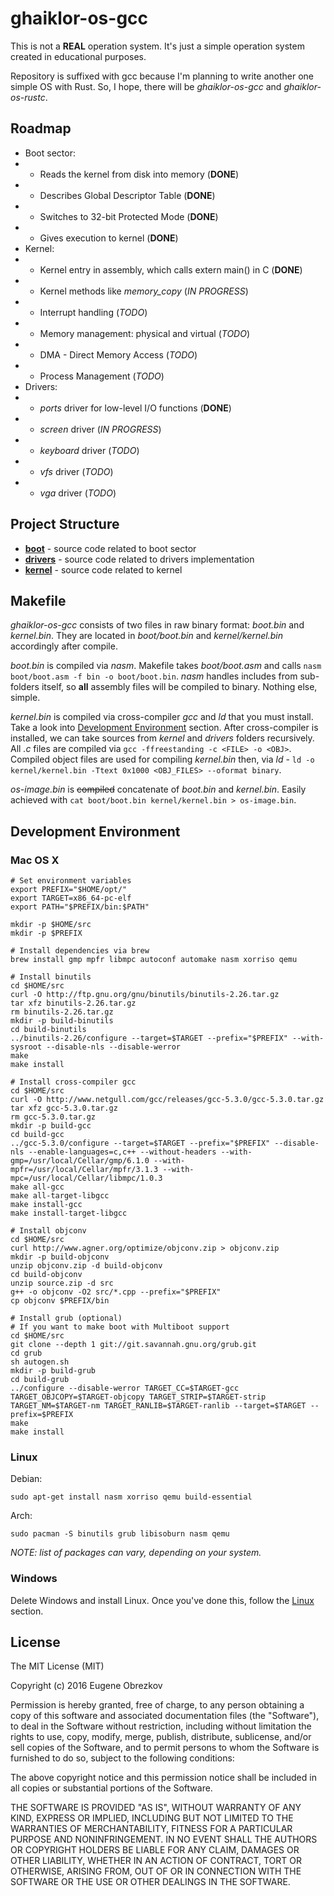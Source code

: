 # ghaiklor-os-gcc

This is not a **REAL** operation system.
It's just a simple operation system created in educational purposes.

Repository is suffixed with gcc because I'm planning to write another one simple OS with Rust.
So, I hope, there will be _ghaiklor-os-gcc_ and _ghaiklor-os-rustc_.

## Roadmap

- Boot sector:
- - Reads the kernel from disk into memory (**DONE**)
- - Describes Global Descriptor Table (**DONE**)
- - Switches to 32-bit Protected Mode (**DONE**)
- - Gives execution to kernel (**DONE**)
- Kernel:
- - Kernel entry in assembly, which calls extern main() in C (**DONE**)
- - Kernel methods like _memory_copy_ (*IN PROGRESS*)
- - Interrupt handling (_TODO_)
- - Memory management: physical and virtual (_TODO_)
- - DMA - Direct Memory Access (_TODO_)
- - Process Management (_TODO_)
- Drivers:
- - _ports_ driver for low-level I/O functions (**DONE**)
- - _screen_ driver (*IN PROGRESS*)
- - _keyboard_ driver (_TODO_)
- - _vfs_ driver (_TODO_)
- - _vga_ driver (_TODO_)

## Project Structure

- [__boot__](./boot) - source code related to boot sector
- [__drivers__](./drivers) - source code related to drivers implementation
- [__kernel__](./kernel) - source code related to kernel

## Makefile

_ghaiklor-os-gcc_ consists of two files in raw binary format: _boot.bin_ and _kernel.bin_.
They are located in _boot/boot.bin_ and _kernel/kernel.bin_ accordingly after compile.

_boot.bin_ is compiled via _nasm_.
Makefile takes _boot/boot.asm_ and calls `nasm boot/boot.asm -f bin -o boot/boot.bin`.
_nasm_ handles includes from sub-folders itself, so __all__ assembly files will be compiled to binary.
Nothing else, simple.

_kernel.bin_ is compiled via cross-compiler _gcc_ and _ld_ that you must install.
Take a look into [Development Environment](#development-environment) section.
After cross-compiler is installed, we can take sources from _kernel_ and _drivers_ folders recursively.
All *.c* files are compiled via `gcc -ffreestanding -c <FILE> -o <OBJ>`.
Compiled object files are used for compiling _kernel.bin_ then, via _ld_ -
`ld -o kernel/kernel.bin -Ttext 0x1000 <OBJ_FILES> --oformat binary`.

_os-image.bin_ is ~~compiled~~ concatenate of _boot.bin_ and _kernel.bin_.
Easily achieved with `cat boot/boot.bin kernel/kernel.bin > os-image.bin`.

## Development Environment

### Mac OS X

```shell
# Set environment variables
export PREFIX="$HOME/opt/"
export TARGET=x86_64-pc-elf
export PATH="$PREFIX/bin:$PATH"

mkdir -p $HOME/src
mkdir -p $PREFIX

# Install dependencies via brew
brew install gmp mpfr libmpc autoconf automake nasm xorriso qemu

# Install binutils
cd $HOME/src
curl -O http://ftp.gnu.org/gnu/binutils/binutils-2.26.tar.gz
tar xfz binutils-2.26.tar.gz
rm binutils-2.26.tar.gz
mkdir -p build-binutils
cd build-binutils
../binutils-2.26/configure --target=$TARGET --prefix="$PREFIX" --with-sysroot --disable-nls --disable-werror
make
make install

# Install cross-compiler gcc
cd $HOME/src
curl -O http://www.netgull.com/gcc/releases/gcc-5.3.0/gcc-5.3.0.tar.gz
tar xfz gcc-5.3.0.tar.gz
rm gcc-5.3.0.tar.gz
mkdir -p build-gcc
cd build-gcc
../gcc-5.3.0/configure --target=$TARGET --prefix="$PREFIX" --disable-nls --enable-languages=c,c++ --without-headers --with-gmp=/usr/local/Cellar/gmp/6.1.0 --with-mpfr=/usr/local/Cellar/mpfr/3.1.3 --with-mpc=/usr/local/Cellar/libmpc/1.0.3
make all-gcc
make all-target-libgcc
make install-gcc
make install-target-libgcc

# Install objconv
cd $HOME/src
curl http://www.agner.org/optimize/objconv.zip > objconv.zip
mkdir -p build-objconv
unzip objconv.zip -d build-objconv
cd build-objconv
unzip source.zip -d src
g++ -o objconv -O2 src/*.cpp --prefix="$PREFIX"
cp objconv $PREFIX/bin

# Install grub (optional)
# If you want to make boot with Multiboot support
cd $HOME/src
git clone --depth 1 git://git.savannah.gnu.org/grub.git
cd grub
sh autogen.sh
mkdir -p build-grub
cd build-grub
../configure --disable-werror TARGET_CC=$TARGET-gcc TARGET_OBJCOPY=$TARGET-objcopy TARGET_STRIP=$TARGET-strip TARGET_NM=$TARGET-nm TARGET_RANLIB=$TARGET-ranlib --target=$TARGET --prefix=$PREFIX
make
make install
```

### Linux

Debian:

```shell
sudo apt-get install nasm xorriso qemu build-essential
```

Arch:

```shell
sudo pacman -S binutils grub libisoburn nasm qemu
```

_NOTE: list of packages can vary, depending on your system._

### Windows

Delete Windows and install Linux.
Once you've done this, follow the [Linux](#linux) section.

## License

The MIT License (MIT)

Copyright (c) 2016 Eugene Obrezkov

Permission is hereby granted, free of charge, to any person obtaining a copy
of this software and associated documentation files (the "Software"), to deal
in the Software without restriction, including without limitation the rights
to use, copy, modify, merge, publish, distribute, sublicense, and/or sell
copies of the Software, and to permit persons to whom the Software is
furnished to do so, subject to the following conditions:

The above copyright notice and this permission notice shall be included in all
copies or substantial portions of the Software.

THE SOFTWARE IS PROVIDED "AS IS", WITHOUT WARRANTY OF ANY KIND, EXPRESS OR
IMPLIED, INCLUDING BUT NOT LIMITED TO THE WARRANTIES OF MERCHANTABILITY,
FITNESS FOR A PARTICULAR PURPOSE AND NONINFRINGEMENT. IN NO EVENT SHALL THE
AUTHORS OR COPYRIGHT HOLDERS BE LIABLE FOR ANY CLAIM, DAMAGES OR OTHER
LIABILITY, WHETHER IN AN ACTION OF CONTRACT, TORT OR OTHERWISE, ARISING FROM,
OUT OF OR IN CONNECTION WITH THE SOFTWARE OR THE USE OR OTHER DEALINGS IN THE
SOFTWARE.

